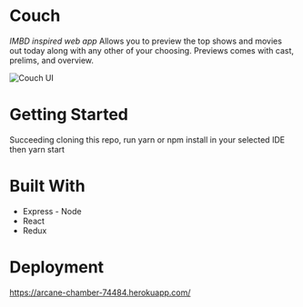 # Couch
*IMBD inspired web app* Allows you to preview the top shows and movies out today along with any other of your choosing. Previews comes with cast, prelims, and overview. 

![Couch UI](/client/public/images/UI.png)

# Getting Started
Succeeding cloning this repo, run yarn or npm install in your selected IDE then yarn start

# Built With
- Express - Node
- React
- Redux

# Deployment 
https://arcane-chamber-74484.herokuapp.com/
